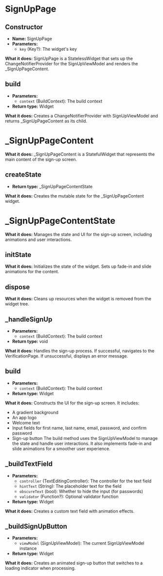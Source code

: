 # **SignUpPage**

## **Constructor**
- **Name:** SignUpPage
- **Parameters:**
  - `key` (Key?): The widget's key

**What it does:**
SignUpPage is a StatelessWidget that sets up the ChangeNotifierProvider for the SignUpViewModel and renders the _SignUpPageContent.

## **build**
- **Parameters:**
  - `context` (BuildContext): The build context
- **Return type:** Widget

**What it does:**
Creates a ChangeNotifierProvider with SignUpViewModel and returns _SignUpPageContent as its child.

# **_SignUpPageContent**

**What it does:**
_SignUpPageContent is a StatefulWidget that represents the main content of the sign-up screen.

## **createState**
- **Return type:** _SignUpPageContentState

**What it does:**
Creates the mutable state for the _SignUpPageContent widget.

# **_SignUpPageContentState**

**What it does:**
Manages the state and UI for the sign-up screen, including animations and user interactions.

## **initState**
**What it does:**
Initializes the state of the widget. Sets up fade-in and slide animations for the content.

## **dispose**
**What it does:**
Cleans up resources when the widget is removed from the widget tree.

## **_handleSignUp**
- **Parameters:**
  - `context` (BuildContext): The build context
- **Return type:** void

**What it does:**
Handles the sign-up process. If successful, navigates to the VerificationPage. If unsuccessful, displays an error message.

## **build**
- **Parameters:**
  - `context` (BuildContext): The build context
- **Return type:** Widget

**What it does:**
Constructs the UI for the sign-up screen. It includes:
- A gradient background
- An app logo
- Welcome text
- Input fields for first name, last name, email, password, and confirm password
- Sign-up button
The build method uses the SignUpViewModel to manage the state and handle user interactions. It also implements fade-in and slide animations for a smoother user experience.

## **_buildTextField**
- **Parameters:**
  - `controller` (TextEditingController): The controller for the text field
  - `hintText` (String): The placeholder text for the field
  - `obscureText` (bool): Whether to hide the input (for passwords)
  - `validator` (Function?): Optional validator function
- **Return type:** Widget

**What it does:**
Creates a custom text field with animation effects.

## **_buildSignUpButton**
- **Parameters:**
  - `viewModel` (SignUpViewModel): The current SignUpViewModel instance
- **Return type:** Widget

**What it does:**
Creates an animated sign-up button that switches to a loading indicator when processing.